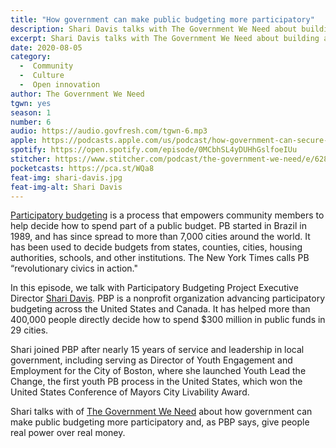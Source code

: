 ```yaml
---
title: "How government can make public budgeting more participatory"
description: Shari Davis talks with The Government We Need about building a more inclusive, democratic public budgeting process.
excerpt: Shari Davis talks with The Government We Need about building a more inclusive, democratic public budgeting process.
date: 2020-08-05
category:
  -  Community
  -  Culture
  -  Open innovation
author: The Government We Need
tgwn: yes
season: 1
number: 6
audio: https://audio.govfresh.com/tgwn-6.mp3
apple: https://podcasts.apple.com/us/podcast/how-government-can-secure-us-in-the-internet-era/id1468169431?i=1000441311038
spotify: https://open.spotify.com/episode/0MCbhSL4yDUHhGslfoeIUu
stitcher: https://www.stitcher.com/podcast/the-government-we-need/e/62805554
pocketcasts: https://pca.st/WQa8
feat-img: shari-davis.jpg
feat-img-alt: Shari Davis
---
```

[Participatory budgeting](https://www.participatorybudgeting.org/what-is-pb/) is a process that empowers community members to help decide how to spend part of a public budget. PB started in Brazil in 1989, and has since spread to more than 7,000 cities around the world. It has been used to decide budgets from states, counties, cities, housing authorities, schools, and other institutions. The New York Times calls PB “revolutionary civics in action."

In this episode, we talk with Participatory Budgeting Project Executive Director [Shari Davis](https://www.linkedin.com/in/shari-davis/). PBP is a nonprofit organization advancing participatory budgeting across the United States and Canada. It has helped more than 400,000 people directly decide how to spend $300 million in public funds in 29 cities.

Shari joined PBP after nearly 15 years of service and leadership in local government, including serving as Director of Youth Engagement and Employment for the City of Boston, where she launched Youth Lead the Change, the first youth PB process in the United States, which won the United States Conference of Mayors City Livability Award.

Shari talks with of [The Government We Need](https://thegovweneed.com) about how government can make public budgeting more participatory and, as PBP says, give people real power over real money.
